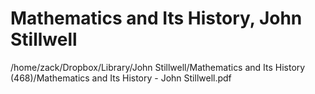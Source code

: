 # Mathematics and Its History, John Stillwell

/home/zack/Dropbox/Library/John Stillwell/Mathematics and Its History (468)/Mathematics and Its History - John Stillwell.pdf

